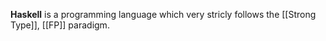 __Haskell__ is a programming language which very stricly follows the [[Strong Type]], [[FP]] paradigm.